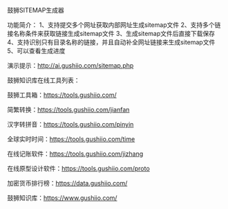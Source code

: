 鼓狮SITEMAP生成器

功能简介：
1、支持提交多个网址获取内部网址生成sitemap文件
2、支持多个链接名称条件来获取链接生成sitemap文件
3、生成sitemap文件后直接下载保存
4、支持识别只有目录名称的链接，并且自动补全网址链接来生成sitemap文件
5、可以查看生成进度

演示提示：http://ai.gushiio.com/sitemap.php


鼓狮知识库在线工具列表：

鼓狮工具箱：https://tools.gushiio.com/

简繁转换：https://tools.gushiio.com/jianfan

汉字转拼音：https://tools.gushiio.com/pinyin

全球实时时间：https://tools.gushiio.com/time

在线记账软件：https://tools.gushiio.com/jizhang

在线原型设计软件：https://tools.gushiio.com/proto

加密货币排行榜：https://data.gushiio.com/

鼓狮知识库：https://www.gushiio.com/


